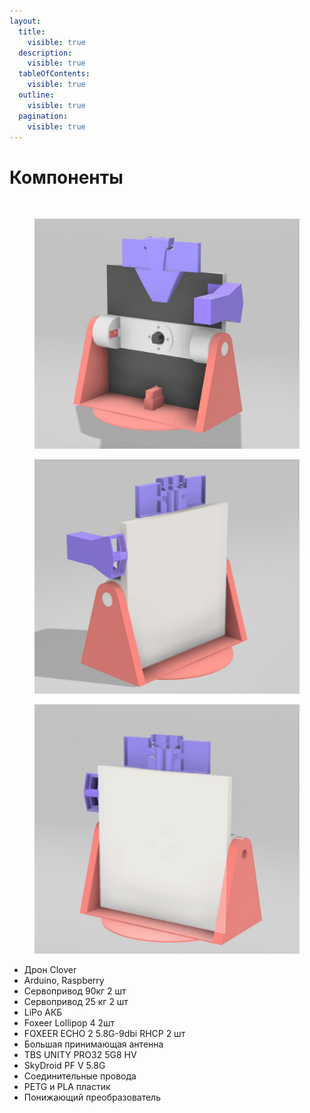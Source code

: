 ```yaml
---
layout:
  title:
    visible: true
  description:
    visible: true
  tableOfContents:
    visible: true
  outline:
    visible: true
  pagination:
    visible: true
---
```


# Компоненты

<figure><img src="broken-reference" alt=""><figcaption></figcaption></figure>

<div>

<figure><img src="../.gitbook/assets/photo_2024-09-26_20-59-23.jpg" alt=""><figcaption></figcaption></figure>

 

<figure><img src="../.gitbook/assets/photo_2024-09-26_20-59-19.jpg" alt=""><figcaption></figcaption></figure>

 

<figure><img src="../.gitbook/assets/photo_2024-09-26_20-59-14.jpg" alt=""><figcaption></figcaption></figure>

</div>

* Дрон Clover
* Arduino, Raspberry
* Сервопривод 90кг  2 шт
* Сервопривод 25 кг  2 шт
* LiPo АКБ
* Foxeer Lollipop 4 2шт
* FOXEER ECHO 2 5.8G-9dbi RHCP 2 шт
* Большая принимающая антенна
* TBS UNITY PRO32 5G8 HV
* SkyDroid PF V 5.8G
* Соединительные провода
* PETG и PLA пластик
* Понижающий преобразователь
